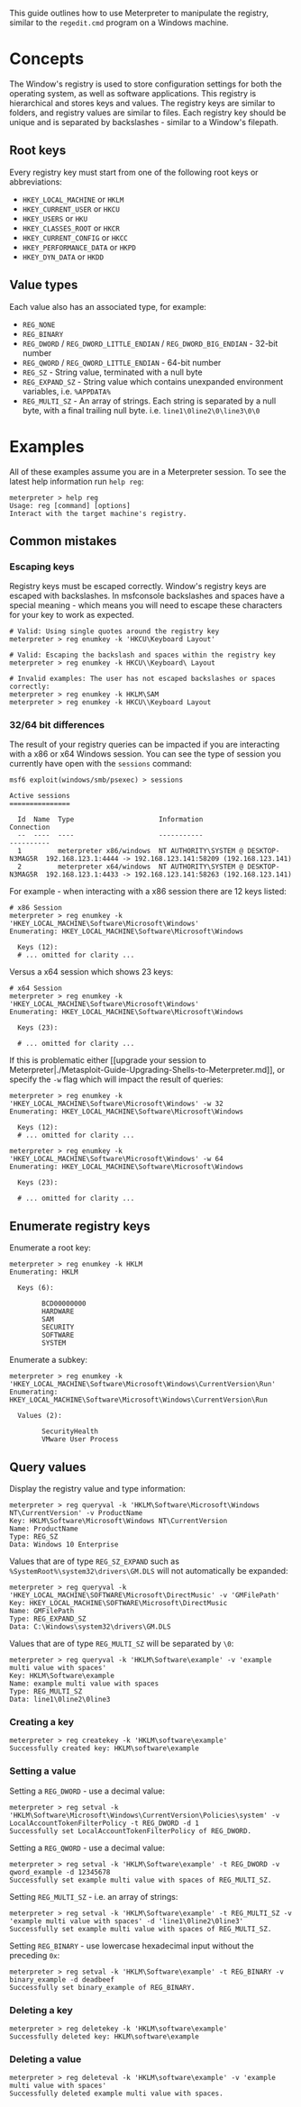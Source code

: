 This guide outlines how to use Meterpreter to manipulate the registry, similar to the `regedit.cmd` program on a Windows machine.

# Concepts

The Window's registry is used to store configuration settings for both the operating system, as well as software applications. This registry is hierarchical and stores keys and values. The registry keys are similar to folders, and registry values are similar to files. Each registry key should be unique and is separated by backslashes - similar to a Window's filepath.

## Root keys

Every registry key must start from one of the following root keys or abbreviations:

- `HKEY_LOCAL_MACHINE` or `HKLM`
- `HKEY_CURRENT_USER` or `HKCU`
- `HKEY_USERS` or `HKU`
- `HKEY_CLASSES_ROOT` or `HKCR`
- `HKEY_CURRENT_CONFIG` or `HKCC`
- `HKEY_PERFORMANCE_DATA` or `HKPD`
- `HKEY_DYN_DATA` or `HKDD`

## Value types

Each value also has an associated type, for example:

- `REG_NONE`
- `REG_BINARY`
- `REG_DWORD` / `REG_DWORD_LITTLE_ENDIAN` / `REG_DWORD_BIG_ENDIAN` - 32-bit number
- `REG_QWORD` / `REG_QWORD_LITTLE_ENDIAN` - 64-bit number
- `REG_SZ` - String value, terminated with a null byte
- `REG_EXPAND_SZ` - String value which contains unexpanded environment variables, i.e. `%APPDATA%`
- `REG_MULTI_SZ` - An array of strings. Each string is separated by a null byte, with a final trailing null byte. i.e. `line1\0line2\0\line3\0\0`

# Examples

All of these examples assume you are in a Meterpreter session. To see the latest help information run `help reg`:

```msf
meterpreter > help reg
Usage: reg [command] [options]
Interact with the target machine's registry.
```

## Common mistakes

### Escaping keys

Registry keys must be escaped correctly. Window's registry keys are escaped with backslashes. In msfconsole backslashes and spaces have a special meaning - which means you will need to escape these characters for your key to work as expected.

```msf
# Valid: Using single quotes around the registry key
meterpreter > reg enumkey -k 'HKCU\Keyboard Layout'

# Valid: Escaping the backslash and spaces within the registry key
meterpreter > reg enumkey -k HKCU\\Keyboard\ Layout

# Invalid examples: The user has not escaped backslashes or spaces correctly:
meterpreter > reg enumkey -k HKLM\SAM
meterpreter > reg enumkey -k HKCU\\Keyboard Layout
```

### 32/64 bit differences

The result of your registry queries can be impacted if you are interacting with a x86 or x64 Windows session.
You can see the type of session you currently have open with the `sessions` command:

```msf
msf6 exploit(windows/smb/psexec) > sessions

Active sessions
===============

  Id  Name  Type                     Information                            Connection
  --  ----  ----                     -----------                            ----------
  1         meterpreter x86/windows  NT AUTHORITY\SYSTEM @ DESKTOP-N3MAG5R  192.168.123.1:4444 -> 192.168.123.141:58209 (192.168.123.141)
  2         meterpreter x64/windows  NT AUTHORITY\SYSTEM @ DESKTOP-N3MAG5R  192.168.123.1:4433 -> 192.168.123.141:58263 (192.168.123.141)
```

For example - when interacting with a x86 session there are 12 keys listed:

```msf
# x86 Session
meterpreter > reg enumkey -k 'HKEY_LOCAL_MACHINE\Software\Microsoft\Windows'
Enumerating: HKEY_LOCAL_MACHINE\Software\Microsoft\Windows

  Keys (12):
  # ... omitted for clarity ...
```

Versus a x64 session which shows 23 keys:

```msf
# x64 Session
meterpreter > reg enumkey -k 'HKEY_LOCAL_MACHINE\Software\Microsoft\Windows'
Enumerating: HKEY_LOCAL_MACHINE\Software\Microsoft\Windows

  Keys (23):

  # ... omitted for clarity ...
```

If this is problematic either [[upgrade your session to Meterpreter|./Metasploit-Guide-Upgrading-Shells-to-Meterpreter.md]], or specify the `-w` flag which will impact the result of queries:

```msf
meterpreter > reg enumkey -k 'HKEY_LOCAL_MACHINE\Software\Microsoft\Windows' -w 32
Enumerating: HKEY_LOCAL_MACHINE\Software\Microsoft\Windows

  Keys (12):
  # ... omitted for clarity ...
```

```msf
meterpreter > reg enumkey -k 'HKEY_LOCAL_MACHINE\Software\Microsoft\Windows' -w 64
Enumerating: HKEY_LOCAL_MACHINE\Software\Microsoft\Windows

  Keys (23):

  # ... omitted for clarity ...
```

## Enumerate registry keys

Enumerate a root key:

```msf
meterpreter > reg enumkey -k HKLM
Enumerating: HKLM

  Keys (6):

        BCD00000000
        HARDWARE
        SAM
        SECURITY
        SOFTWARE
        SYSTEM
```

Enumerate a subkey:

```msf
meterpreter > reg enumkey -k 'HKEY_LOCAL_MACHINE\Software\Microsoft\Windows\CurrentVersion\Run'
Enumerating: HKEY_LOCAL_MACHINE\Software\Microsoft\Windows\CurrentVersion\Run

  Values (2):

        SecurityHealth
        VMware User Process
```

## Query values

Display the registry value and type information:

```msf
meterpreter > reg queryval -k 'HKLM\Software\Microsoft\Windows NT\CurrentVersion' -v ProductName
Key: HKLM\Software\Microsoft\Windows NT\CurrentVersion
Name: ProductName
Type: REG_SZ
Data: Windows 10 Enterprise
```

Values that are of type `REG_SZ_EXPAND` such as ` %SystemRoot%\system32\drivers\GM.DLS` will not automatically be expanded:

```msf
meterpreter > reg queryval -k 'HKEY_LOCAL_MACHINE\SOFTWARE\Microsoft\DirectMusic' -v 'GMFilePath'
Key: HKEY_LOCAL_MACHINE\SOFTWARE\Microsoft\DirectMusic
Name: GMFilePath
Type: REG_EXPAND_SZ
Data: C:\Windows\system32\drivers\GM.DLS
```

Values that are of type `REG_MULTI_SZ` will be separated by `\0`:

```msf
meterpreter > reg queryval -k 'HKLM\Software\example' -v 'example multi value with spaces'
Key: HKLM\Software\example
Name: example multi value with spaces
Type: REG_MULTI_SZ
Data: line1\0line2\0line3
```

### Creating a key

```msf
meterpreter > reg createkey -k 'HKLM\software\example'
Successfully created key: HKLM\software\example
```

### Setting a value

Setting a `REG_DWORD` - use a decimal value:

```msf
meterpreter > reg setval -k 'HKLM\Software\Microsoft\Windows\CurrentVersion\Policies\system' -v LocalAccountTokenFilterPolicy -t REG_DWORD -d 1
Successfully set LocalAccountTokenFilterPolicy of REG_DWORD.
```

Setting a `REG_QWORD` - use a decimal value:

```msf
meterpreter > reg setval -k 'HKLM\Software\example' -t REG_DWORD -v qword_example -d 12345678
Successfully set example multi value with spaces of REG_MULTI_SZ.
```

Setting `REG_MULTI_SZ` - i.e. an array of strings:

```msf
meterpreter > reg setval -k 'HKLM\Software\example' -t REG_MULTI_SZ -v 'example multi value with spaces' -d 'line1\0line2\0line3'
Successfully set example multi value with spaces of REG_MULTI_SZ.
```

Setting `REG_BINARY` - use lowercase hexadecimal input without the preceding `0x`:

```msf
meterpreter > reg setval -k 'HKLM\Software\example' -t REG_BINARY -v binary_example -d deadbeef
Successfully set binary_example of REG_BINARY.
```

### Deleting a key

```msf
meterpreter > reg deletekey -k 'HKLM\software\example'
Successfully deleted key: HKLM\software\example
```

### Deleting a value

```msf
meterpreter > reg deleteval -k 'HKLM\software\example' -v 'example multi value with spaces'
Successfully deleted example multi value with spaces.
```

